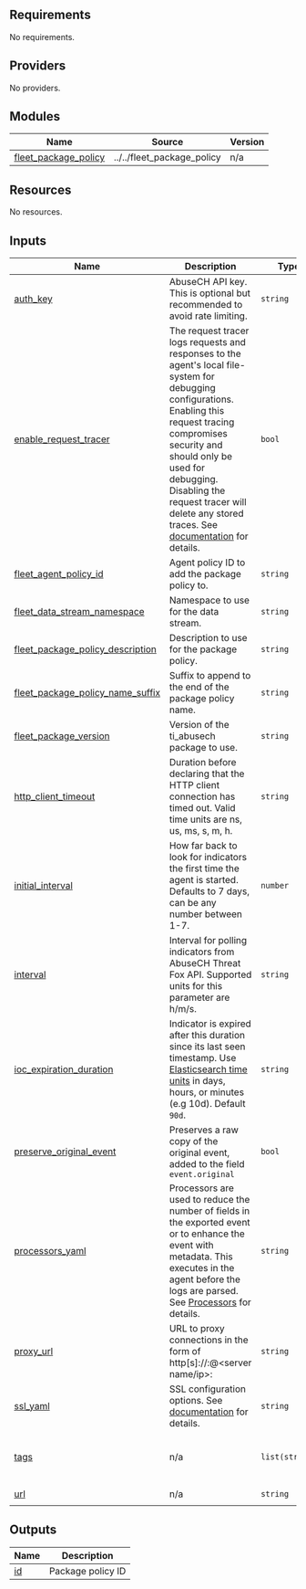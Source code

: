 <!-- BEGIN_TF_DOCS -->
## Requirements

No requirements.

## Providers

No providers.

## Modules

| Name | Source | Version |
|------|--------|---------|
| <a name="module_fleet_package_policy"></a> [fleet\_package\_policy](#module\_fleet\_package\_policy) | ../../fleet_package_policy | n/a |

## Resources

No resources.

## Inputs

| Name | Description | Type | Default | Required |
|------|-------------|------|---------|:--------:|
| <a name="input_auth_key"></a> [auth\_key](#input\_auth\_key) | AbuseCH API key. This is optional but recommended to avoid rate limiting. | `string` | `null` | no |
| <a name="input_enable_request_tracer"></a> [enable\_request\_tracer](#input\_enable\_request\_tracer) | The request tracer logs requests and responses to the agent's local file-system for debugging configurations. Enabling this request tracing compromises security and should only be used for debugging. Disabling the request tracer will delete any stored traces. See [documentation](https://www.elastic.co/guide/en/beats/filebeat/current/filebeat-input-cel.html#_resource_tracer_enable) for details. | `bool` | `null` | no |
| <a name="input_fleet_agent_policy_id"></a> [fleet\_agent\_policy\_id](#input\_fleet\_agent\_policy\_id) | Agent policy ID to add the package policy to. | `string` | n/a | yes |
| <a name="input_fleet_data_stream_namespace"></a> [fleet\_data\_stream\_namespace](#input\_fleet\_data\_stream\_namespace) | Namespace to use for the data stream. | `string` | `"default"` | no |
| <a name="input_fleet_package_policy_description"></a> [fleet\_package\_policy\_description](#input\_fleet\_package\_policy\_description) | Description to use for the package policy. | `string` | `""` | no |
| <a name="input_fleet_package_policy_name_suffix"></a> [fleet\_package\_policy\_name\_suffix](#input\_fleet\_package\_policy\_name\_suffix) | Suffix to append to the end of the package policy name. | `string` | `""` | no |
| <a name="input_fleet_package_version"></a> [fleet\_package\_version](#input\_fleet\_package\_version) | Version of the ti\_abusech package to use. | `string` | `"2.9.1"` | no |
| <a name="input_http_client_timeout"></a> [http\_client\_timeout](#input\_http\_client\_timeout) | Duration before declaring that the HTTP client connection has timed out. Valid time units are ns, us, ms, s, m, h. | `string` | `"30s"` | no |
| <a name="input_initial_interval"></a> [initial\_interval](#input\_initial\_interval) | How far back to look for indicators the first time the agent is started. Defaults to 7 days, can be any number between 1-7. | `number` | `7` | no |
| <a name="input_interval"></a> [interval](#input\_interval) | Interval for polling indicators from AbuseCH Threat Fox API. Supported units for this parameter are h/m/s. | `string` | `"24h"` | no |
| <a name="input_ioc_expiration_duration"></a> [ioc\_expiration\_duration](#input\_ioc\_expiration\_duration) | Indicator is expired after this duration since its last seen timestamp. Use [Elasticsearch time units](https://www.elastic.co/guide/en/elasticsearch/reference/current/api-conventions.html#time-units) in days, hours, or minutes (e.g 10d). Default `90d`. | `string` | `"90d"` | no |
| <a name="input_preserve_original_event"></a> [preserve\_original\_event](#input\_preserve\_original\_event) | Preserves a raw copy of the original event, added to the field `event.original` | `bool` | `false` | no |
| <a name="input_processors_yaml"></a> [processors\_yaml](#input\_processors\_yaml) | Processors are used to reduce the number of fields in the exported event or to enhance the event with metadata. This executes in the agent before the logs are parsed. See [Processors](https://www.elastic.co/guide/en/beats/filebeat/current/filtering-and-enhancing-data.html) for details. | `string` | `null` | no |
| <a name="input_proxy_url"></a> [proxy\_url](#input\_proxy\_url) | URL to proxy connections in the form of http\[s\]://<user>:<password>@<server name/ip>:<port> | `string` | `null` | no |
| <a name="input_ssl_yaml"></a> [ssl\_yaml](#input\_ssl\_yaml) | SSL configuration options. See [documentation](https://www.elastic.co/guide/en/beats/filebeat/current/configuration-ssl.html#ssl-common-config) for details. | `string` | `null` | no |
| <a name="input_tags"></a> [tags](#input\_tags) | n/a | `list(string)` | <pre>[<br>  "forwarded",<br>  "abusech-threatfox"<br>]</pre> | no |
| <a name="input_url"></a> [url](#input\_url) | n/a | `string` | `"https://threatfox-api.abuse.ch/api/v1/"` | no |

## Outputs

| Name | Description |
|------|-------------|
| <a name="output_id"></a> [id](#output\_id) | Package policy ID |
<!-- END_TF_DOCS -->